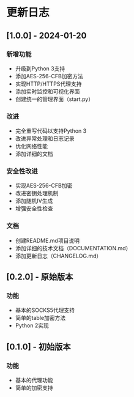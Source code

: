 # 更新日志

## [1.0.0] - 2024-01-20

### 新增功能
- 升级到Python 3支持
- 添加AES-256-CFB加密方法
- 实现HTTP/HTTPS代理支持
- 添加实时监控和可视化界面
- 创建统一的管理界面（start.py）

### 改进
- 完全重写代码以支持Python 3
- 改进异常处理和日志记录
- 优化网络性能
- 添加详细的文档

### 安全性改进
- 实现AES-256-CFB加密
- 改进密钥处理机制
- 添加随机IV生成
- 增强安全性检查

### 文档
- 创建README.md项目说明
- 添加详细的技术文档（DOCUMENTATION.md）
- 添加更新日志（CHANGELOG.md）

## [0.2.0] - 原始版本

### 功能
- 基本的SOCKS5代理支持
- 简单的table加密方法
- Python 2实现

## [0.1.0] - 初始版本

### 功能
- 基本的代理功能
- 简单的加密支持
